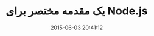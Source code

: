 ---
layout: post
title: "یک مقدمه مختصر برای Node.js"
date: 2015-06-03 20:41:12
section: article
tags: nodejs
link: "http://www.baboon.ir/%DB%8C%DA%A9-%D9%85%D9%82%D8%AF%D9%85%D9%87-%D9%85%D8%AE%D8%AA%D8%B5%D8%B1-%D8%A8%D8%B1%D8%A7%DB%8C-node-js/"
user: "نوید کاشانی"
user_link: "http://navid.kashani.ir/"
---